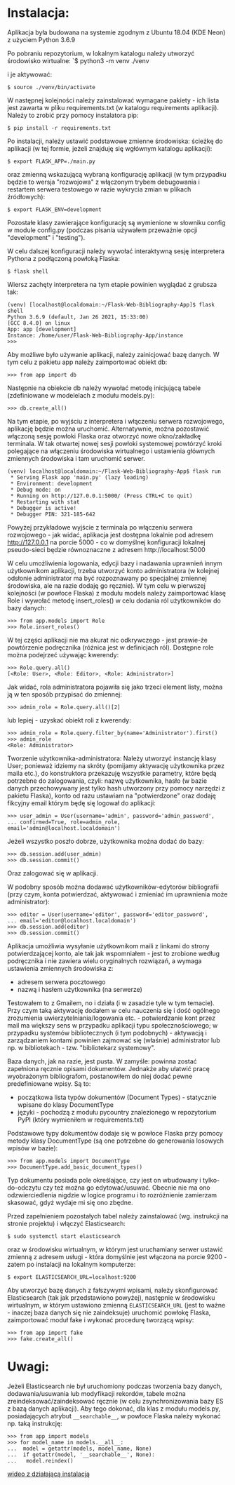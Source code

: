 # Instalacja:

Aplikacja była budowana na systemie zgodnym z Ubuntu 18.04 (KDE Neon)
z użyciem Python 3.6.9

Po pobraniu repozytorium, w lokalnym katalogu należy utworzyć środowisko
wirtualne:
`$ python3 -m venv ./venv

i je aktywować:

`$ source ./venv/bin/activate`

W następnej kolejności należy zainstalować wymagane pakiety - ich lista jest
zawarta w pliku requirements.txt (w katalogu requirements aplikacji). Należy
to zrobić przy pomocy instalatora pip:

`$ pip install -r requirements.txt`

Po instalacji, należy ustawić podstawowe zmienne środowiska:
ścieżkę do aplikacji (w tej formie, jeżeli znajduję się wgłównym
katalogu aplikacji):

`$ export FLASK_APP=./main.py`

oraz zmienną wskazującą wybraną konfigurację aplikacji (w tym przypadku
będzie to wersja "rozwojowa" z włączonym trybem debugowania i restartem
serwera testowego w razie wykrycia zmian w plikach źródłowych):

`$ export FLASK_ENV=development`

Pozostałe klasy zawierające konfigurację są wymienione w słowniku config w
module config.py (podczas pisania używałem przeważnie opcji "development"
i "testing").

W celu dalszej konfiguracji należy wywołać interaktywną sesję interpretera
Pythona z podłączoną powłoką Flaska:

`$ flask shell`

Wiersz zachęty interpretera na tym etapie powinien wyglądać z grubsza tak:

```
(venv) [localhost@localdomain:~/Flask-Web-Bibliography-App]$ flask shell
Python 3.6.9 (default, Jan 26 2021, 15:33:00) 
[GCC 8.4.0] on linux
App: app [development]
Instance: /home/user/Flask-Web-Bibliography-App/instance
>>>
```

Aby możliwe było używanie aplikacji, należy zainicjować bazę danych. W tym
celu z pakietu app należy zaimportować obiekt db:
```
>>> from app import db
```
Następnie na obiekcie db należy wywołać metodę inicjującą
tabele (zdefiniowane w modelelach z modułu models.py):
```
>>> db.create_all()
```
Na tym etapie, po wyjściu z interpretera i włączeniu serwera
rozwojowego, aplikację będzie można uruchomić.
Alternatywnie, można pozostawić włączoną sesję powłoki Flaska oraz otworzyć
nowe okno/zakładkę terminala. W tak otwartej nowej sesji powłoki systemowej
powtórzyć kroki polegające na włączeniu środowiska wirtualnego i ustawienia
głównych zmiennych środowiska i tam uruchomić serwer.
```
(venv) localhost@localdomain:~/Flask-Web-Bibliography-App$ flask run
 * Serving Flask app 'main.py' (lazy loading)
 * Environment: development
 * Debug mode: on
 * Running on http://127.0.0.1:5000/ (Press CTRL+C to quit)
 * Restarting with stat
 * Debugger is active!
 * Debugger PIN: 321-185-642
```
Powyżej przykładowe wyjście z terminala po włączeniu serwera rozwojowego - jak
widać, aplikacja jest dostępna lokalnie pod adresem http://127.0.0.1 na
porcie 5000 - co w domyślnej konfiguracji lokalnej pseudo-sieci będzie
równoznaczne z adresem http://localhost:5000

W celu umożliwienia logowania, edycji bazy i nadawania uprawnień innym
użytkownikom aplikacji, trzeba utworzyć konto administratora (w kolejnej
odsłonie administrator ma być rozpoznawany po specjalnej zmiennej środowiska,
ale na razie dodaję go ręcznie). W tym celu w pierwszej kolejności (w powłoce
Flaska) z modułu models należy zaimportować klasę Role i wywołać metodę
insert_roles() w celu dodania ról użytkowników do bazy danych:
```
>>> from app.models import Role
>>> Role.insert_roles()
```
W tej części aplikacji nie ma akurat nic odkrywczego - jest prawie-że
powtórzenie podręcznika (różnica jest w definicjach ról).
Dostępne role można podejrzeć używając kwerendy:
```
>>> Role.query.all()
[<Role: User>, <Role: Editor>, <Role: Administrator>]
```
Jak widać, rola administratora pojawiła się jako trzeci element listy, można
ją w ten sposób przypisać do zmiennej:
```
>>> admin_role = Role.query.all()[2]
```
lub lepiej - uzyskać obiekt roli z kwerendy:
```
>>> admin_role = Role.query.filter_by(name='Administrator').first()
>>> admin_role
<Role: Administrator>
```
Tworzenie użytkownika-administratora:
Należy utworzyć instancję klasy User; ponieważ idziemy na skróty (pomijamy
aktywację użytkownika przez maila etc.), do konstruktora przekazuję wszystkie
parametry, które będą potrzebne do zalogowania, czyli: nazwę użytkownika,
hasło (w bazie danych przechowywany jest tylko hash utworzony przy pomocy
narzędzi z pakietu Flaska), konto od razu ustawiam na "potwierdzone" oraz
dodaję fikcyjny email którym będę się logował do aplikacji:
```
>>> user_admin = User(username='admin', password='admin_password',
... confirmed=True, role=admin_role, email='admin@localhost.localdomain')
```
Jeżeli wszystko poszło dobrze, użytkownika można dodać do bazy:
```
>>> db.session.add(user_admin)
>>> db.session.commit()
```
Oraz zalogować się w aplikacji.

W podobny sposób można dodawać użytkowników-edytorów bibliografii (przy czym,
konta potwierdzać, aktywować i zmieniać im uprawnienia może administrator):
```
>>> editor = User(username='editor', password='editor_password',
... email='editor@localhost.localdomain')
>>> db.session.add(editor)
>>> db.session.commit()
```
Aplikacja umożliwia wysyłanie użytkownikom maili z linkami do strony
potwierdzającej konto, ale tak jak wspomniałem - jest to zrobione według
podręcznika i nie zawiera wielu oryginalnych rozwiązań, a wymaga ustawienia
zmiennych środowiska z:
* adresem serwera pocztowego
* nazwą i hasłem użytkownika (na serwerze)

Testowałem to z Gmailem, no i działa (i w zasadzie tyle w tym temacie).
Przy czym taką aktywację dodałem w celu nauczenia się i dość ogólnego
zrozumienia uwierzytelniania/logowania etc. - potwierdzanie kont przez mail
ma większy sens w przypadku aplikacji typu społecznościowego; w przypadku
systemów bibliotecznych (i tym podobnych) - aktywacją i zarządzaniem kontami
powinien zajmować się (właśnie) administrator lub np. w bibliotekach - tzw.
"bibliotekarz systemowy".

Baza danych, jak na razie, jest pusta. W zamyśle: powinna zostać zapełniona
ręcznie opisami dokumentów. Jednakże aby ułatwić pracę wyobrażonym
bibliografom, postanowiłem do niej dodać pewne predefiniowane wpisy. Są to:
* początkowa lista typów dokumentów (Document Types) - statycznie wpisane do
  klasy DocumentType
* języki - pochodzą z modułu pycountry znalezionego w repozytorium PyPI
(który wymieniłem w requirements.txt)

Podstawowe typy dokumentów dodaje się w powłoce Flaska przy pomocy metody
klasy DocumentType (są one potrzebne do generowania losowych wpisów w bazie):
```
>>> from app.models import DocumentType
>>> DocumentType.add_basic_document_types()
```
Typ dokumentu posiada pole określające, czy jest on wbudowany
i tylko-do-odczytu czy też można go edytować/usuwać. Obecnie nie ma ono
odzwierciedlenia nigdzie w logice programu i to rozróżnienie zamierzam
skasować, gdyż wydaje mi się ono zbędne.

Przed zapełnieniem pozostałych tabel należy zainstalować (wg. instrukcji na
stronie projektu) i włączyć Elasticsearch:
```
$ sudo systemctl start elasticsearch
```
oraz w środowisku wirtualnym, w którym jest uruchamiany serwer ustawić
zmienną z adresem usługi - która domyślnie jest włączona na porcie 9200 -
zatem po instalacji na lokalnym komputerze:
```
$ export ELASTICSEARCH_URL=localhost:9200
```
Aby utworzyć bazę danych z fałszywymi wpisami, należy skonfigurować
Elasticsearch (tak jak przedstawiono powyżej), następnie w środowisku
wirtualnym, w którym ustawiono zmienną `ELASTICSEARCH_URL`
(jest to ważne - inaczej baza danych się nie zaindeksuje) uruchomić powłokę
Flaska, zaimportować moduł fake i wykonać procedurę tworzącą wpisy:
```
>>> from app import fake
>>> fake.create_all()
```

# Uwagi:

Jeżeli Elasticsearch nie był uruchomiony podczas tworzenia bazy danych,
dodawania/usuwania lub modyfikacji rekordów, tabele można
zreindeksować/zaindeksować ręcznie (w celu zsynchronizowania bazy ES z bazą
danych aplikacji). Aby tego dokonać, dla klas z modułu models.py,
posiadających atrybut `__searchable__`, w powłoce Flaska należy wykonać
np. taką instrukcję:
```
>>> from app import models
>>> for model_name in models.__all__:
...  model = getattr(models, model_name, None)
...  if getattr(model, '__searchable__', None):
...   model.reindex()
```

[wideo z działającą instalacją](https://youtu.be/QaYa7rLCeNw)
